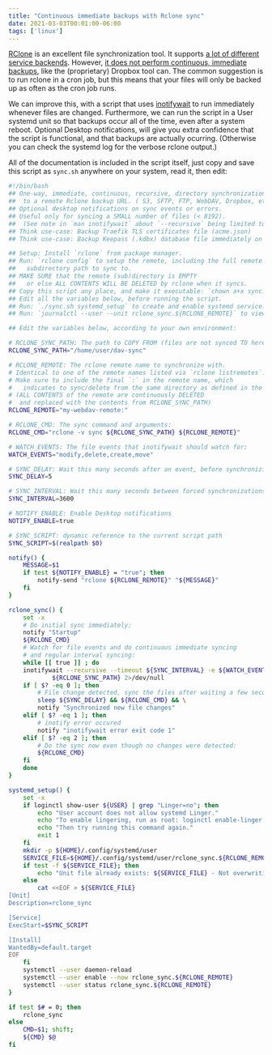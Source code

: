 ```yaml
---
title: "Continuous immediate backups with Rclone sync"
date: 2021-03-03T00:01:00-06:00
tags: ['linux']
---
```


[RClone](https://rclone.org/) is an excellent file synchronization tool. It
supports [a lot of different service backends](https://rclone.org/overview/).
However, [it does not perform continuous, immediate
backups](https://github.com/rclone/rclone/issues/249), like the (proprietary)
Dropbox tool can. The common suggestion is to run rclone in a cron job, but this
means that your files will only be backed up as often as the cron job runs.

We can improve this, with a script that uses
[inotifywait](https://linux.die.net/man/1/inotifywait) to run immediately
whenever files are changed. Furthermore, we can run the script in a User systemd
unit so that backups occur all of the time, even after a system reboot. Optional
Desktop notifications, will give you extra confidence that the script is
functional, and that backups are actually ocurring. (Otherwise you can check the
systemd log for the verbose rclone output.)

All of the documentation is included in the script itself, just copy and save
this script as `sync.sh` anywhere on your system, read it, then edit:

```sh
#!/bin/bash
## One-way, immediate, continuous, recursive, directory synchronization
##  to a remote Rclone backup URL. ( S3, SFTP, FTP, WebDAV, Dropbox, etc. )
## Optional desktop notifications on sync events or errors.
## Useful only for syncing a SMALL number of files (< 8192).
##  (See note in `man inotifywait` about `--recursive` being limited to 8192 files.)
## Think use-case: Backup Traefik TLS certificates file (acme.json)
## Think use-case: Backup Keepass (.kdbx) database file immediately on save.

## Setup: Install `rclone` from package manager.
## Run: `rclone config` to setup the remote, including the full remote
##   subdirectory path to sync to.
## MAKE SURE that the remote (sub)directory is EMPTY
##   or else ALL CONTENTS WILL BE DELETED by rclone when it syncs.
## Copy this script any place, and make it executable: `chown a+x sync.sh`
## Edit all the variables below, before running the script.
## Run: `./sync.sh systemd_setup` to create and enable systemd service.
## Run: `journalctl --user --unit rclone_sync.${RCLONE_REMOTE}` to view the logs.

## Edit the variables below, according to your own environment:

# RCLONE_SYNC_PATH: The path to COPY FROM (files are not synced TO here):
RCLONE_SYNC_PATH="/home/user/dav-sync"

# RCLONE_REMOTE: The rclone remote name to synchronize with.
# Identical to one of the remote names listed via `rclone listremotes`.
# Make sure to include the final `:` in the remote name, which
#   indicates to sync/delete from the same directory as defined in the URL.
# (ALL CONTENTS of the remote are continuously DELETED
#  and replaced with the contents from RCLONE_SYNC_PATH)
RCLONE_REMOTE="my-webdav-remote:"

# RCLONE_CMD: The sync command and arguments:
RCLONE_CMD="rclone -v sync ${RCLONE_SYNC_PATH} ${RCLONE_REMOTE}"

# WATCH_EVENTS: The file events that inotifywait should watch for:
WATCH_EVENTS="modify,delete,create,move"

# SYNC_DELAY: Wait this many seconds after an event, before synchronizing:
SYNC_DELAY=5

# SYNC_INTERVAL: Wait this many seconds between forced synchronizations:
SYNC_INTERVAL=3600

# NOTIFY_ENABLE: Enable Desktop notifications
NOTIFY_ENABLE=true

# SYNC_SCRIPT: dynamic reference to the current script path
SYNC_SCRIPT=$(realpath $0)

notify() {
    MESSAGE=$1
    if test ${NOTIFY_ENABLE} = "true"; then
        notify-send "rclone ${RCLONE_REMOTE}" "${MESSAGE}"
    fi
}

rclone_sync() {
    set -x
    # Do initial sync immediately:
    notify "Startup"
    ${RCLONE_CMD}
    # Watch for file events and do continuous immediate syncing
    # and regular interval syncing:
    while [[ true ]] ; do
	inotifywait --recursive --timeout ${SYNC_INTERVAL} -e ${WATCH_EVENTS} \
		    ${RCLONE_SYNC_PATH} 2>/dev/null
	if [ $? -eq 0 ]; then
	    # File change detected, sync the files after waiting a few seconds:
	    sleep ${SYNC_DELAY} && ${RCLONE_CMD} && \
		notify "Synchronized new file changes"
	elif [ $? -eq 1 ]; then
	    # inotify error occured
	    notify "inotifywait error exit code 1"
	elif [ $? -eq 2 ]; then
	    # Do the sync now even though no changes were detected:
	    ${RCLONE_CMD}
	fi
    done
}

systemd_setup() {
    set -x
    if loginctl show-user ${USER} | grep "Linger=no"; then
	    echo "User account does not allow systemd Linger."
	    echo "To enable lingering, run as root: loginctl enable-linger $USER"
	    echo "Then try running this command again."
	    exit 1
    fi
    mkdir -p ${HOME}/.config/systemd/user
    SERVICE_FILE=${HOME}/.config/systemd/user/rclone_sync.${RCLONE_REMOTE}.service
    if test -f ${SERVICE_FILE}; then
	    echo "Unit file already exists: ${SERVICE_FILE} - Not overwriting."
    else
	    cat <<EOF > ${SERVICE_FILE}
[Unit]
Description=rclone_sync

[Service]
ExecStart=$SYNC_SCRIPT

[Install]
WantedBy=default.target
EOF
    fi
    systemctl --user daemon-reload
    systemctl --user enable --now rclone_sync.${RCLONE_REMOTE}
    systemctl --user status rclone_sync.${RCLONE_REMOTE}
}

if test $# = 0; then
    rclone_sync
else
    CMD=$1; shift;
    ${CMD} $@
fi
```

